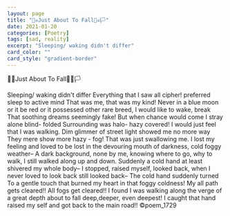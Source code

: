 ```yaml
---
layout: page
title: "🏴‍☠Just About To Fall🏴‍☠🏳"
date: 2021-01-20
categories: [Poetry]
tags: [sad, reality]
excerpt: "Sleeping/ waking didn't differ"
card_color: ""
card_style: "gradient-border"
---
```


<div class="poem-verse">
🏴‍☠Just About To Fall🏴‍☠🏳

Sleeping/ waking didn't differ
Everything that I saw all cipher!
preferred sleep to active mind
That was me, that was my kind!
Never in a blue moon or it be red
or it possessed other rare breed,
I would like to wake, break
That soothing dreams seemingly fake!
But when chance would come
I stray alone blind- folded
Surrounding was halo- hazy covered!
I would just feel that I was walking.
Dim glimmer of street light 
showed me no more way 
They mere show more hazy - fog!
That was just swallowing me.
I lost my feeling and loved 
to be lost in the devouring mouth of darkness, cold foggy weather–
A dark background, none by me, knowing where to go, why to walk,
I still walked along up and down.
Suddenly a cold hand at least shivered my whole body–
I stopped, raised myself, looked back,
when I never loved to look back still looked back–
The cold hand suddenly turned 
To a gentle touch that burned
my heart in that foggy coldness!
My all path gets cleared!!
All fogs get cleared!!
I found I was walking along 
the verge of a great depth
about to fall deep,deeper, even deepest!
I caught that hand raised my self and got back to the main road!!
©poem_1729
</div>